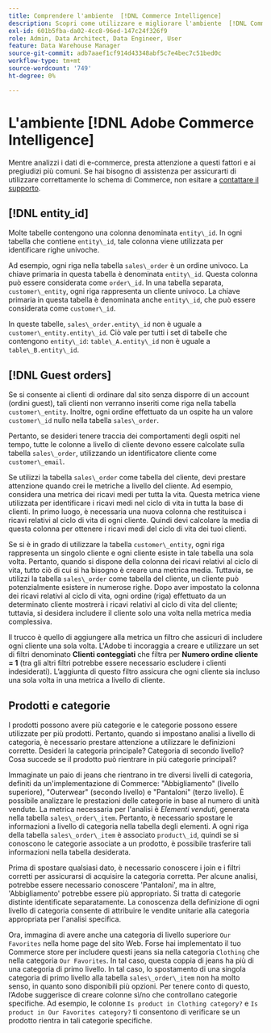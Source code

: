 ```yaml
---
title: Comprendere l'ambiente  [!DNL Commerce Intelligence]
description: Scopri come utilizzare e migliorare l'ambiente  [!DNL Commerce Intelligence] .
exl-id: 601b5fba-da02-4cc8-96ed-147c24f326f9
role: Admin, Data Architect, Data Engineer, User
feature: Data Warehouse Manager
source-git-commit: adb7aaef1cf914d43348abf5c7e4bec7c51bed0c
workflow-type: tm+mt
source-wordcount: '749'
ht-degree: 0%

---
```


# L&#39;ambiente [!DNL Adobe Commerce Intelligence]

Mentre analizzi i dati di e-commerce, presta attenzione a questi fattori e ai pregiudizi più comuni. Se hai bisogno di assistenza per assicurarti di utilizzare correttamente lo schema di Commerce, non esitare a [contattare il supporto](https://experienceleague.adobe.com/docs/commerce-knowledge-base/kb/troubleshooting/miscellaneous/mbi-service-policies.html).

## [!DNL entity\_id]

Molte tabelle contengono una colonna denominata `entity\_id`. In ogni tabella che contiene `entity\_id`, tale colonna viene utilizzata per identificare righe univoche.

Ad esempio, ogni riga nella tabella `sales\_order` è un ordine univoco. La chiave primaria in questa tabella è denominata `entity\_id`. Questa colonna può essere considerata come `order\_id`. In una tabella separata, `customer\_entity`, ogni riga rappresenta un cliente univoco. La chiave primaria in questa tabella è denominata anche `entity\_id`, che può essere considerata come `customer\_id`.

In queste tabelle, `sales\_order.entity\_id` non è uguale a `customer\_entity.entity\_id`. Ciò vale per tutti i set di tabelle che contengono `entity\_id`: `table\_A.entity\_id` non è uguale a `table\_B.entity\_id`.

## [!DNL Guest orders]

Se si consente ai clienti di ordinare dal sito senza disporre di un account (ordini guest), tali clienti non verranno inseriti come riga nella tabella `customer\_entity`. Inoltre, ogni ordine effettuato da un ospite ha un valore `customer\_id` nullo nella tabella `sales\_order`.

Pertanto, se desideri tenere traccia dei comportamenti degli ospiti nel tempo, tutte le colonne a livello di cliente devono essere calcolate sulla tabella `sales\_order`, utilizzando un identificatore cliente come `customer\_email`.

Se utilizzi la tabella `sales\_order` come tabella del cliente, devi prestare attenzione quando crei le metriche a livello del cliente. Ad esempio, considera una metrica dei ricavi medi per tutta la vita. Questa metrica viene utilizzata per identificare i ricavi medi nel ciclo di vita in tutta la base di clienti. In primo luogo, è necessaria una nuova colonna che restituisca i ricavi relativi al ciclo di vita di ogni cliente. Quindi devi calcolare la media di questa colonna per ottenere i ricavi medi del ciclo di vita dei tuoi clienti.

Se si è in grado di utilizzare la tabella `customer\_entity`, ogni riga rappresenta un singolo cliente e ogni cliente esiste in tale tabella una sola volta. Pertanto, quando si dispone della colonna dei ricavi relativi al ciclo di vita, tutto ciò di cui si ha bisogno è creare una metrica media. Tuttavia, se utilizzi la tabella `sales\_order` come tabella del cliente, un cliente può potenzialmente esistere in numerose righe. Dopo aver impostato la colonna dei ricavi relativi al ciclo di vita, ogni ordine (riga) effettuato da un determinato cliente mostrerà i ricavi relativi al ciclo di vita del cliente; tuttavia, si desidera includere il cliente solo una volta nella metrica media complessiva.

Il trucco è quello di aggiungere alla metrica un filtro che assicuri di includere ogni cliente una sola volta. L&#39;Adobe ti incoraggia a creare e utilizzare un set di filtri denominato **Clienti conteggiati** che filtra per **Numero ordine cliente = 1** (tra gli altri filtri potrebbe essere necessario escludere i clienti indesiderati). L’aggiunta di questo filtro assicura che ogni cliente sia incluso una sola volta in una metrica a livello di cliente.

## Prodotti e categorie

I prodotti possono avere più categorie e le categorie possono essere utilizzate per più prodotti. Pertanto, quando si impostano analisi a livello di categoria, è necessario prestare attenzione a utilizzare le definizioni corrette. Desideri la categoria principale? Categoria di secondo livello? Cosa succede se il prodotto può rientrare in più categorie principali?

Immaginate un paio di jeans che rientrano in tre diversi livelli di categoria, definiti da un&#39;implementazione di Commerce: &quot;Abbigliamento&quot; (livello superiore), &quot;Outerwear&quot; (secondo livello) e &quot;Pantaloni&quot; (terzo livello). È possibile analizzare le prestazioni delle categorie in base al numero di unità vendute. La metrica necessaria per l&#39;analisi è _Elementi venduti_, generata nella tabella `sales\_order\_item`. Pertanto, è necessario spostare le informazioni a livello di categoria nella tabella degli elementi. A ogni riga della tabella `sales\_order\_item` è associato `product\_id`, quindi se si conoscono le categorie associate a un prodotto, è possibile trasferire tali informazioni nella tabella desiderata.

Prima di spostare qualsiasi dato, è necessario conoscere i join e i filtri corretti per assicurarsi di acquisire la categoria corretta. Per alcune analisi, potrebbe essere necessario conoscere &#39;Pantaloni&#39;, ma in altre, &#39;Abbigliamento&#39; potrebbe essere più appropriato. Si tratta di categorie distinte identificate separatamente. La conoscenza della definizione di ogni livello di categoria consente di attribuire le vendite unitarie alla categoria appropriata per l&#39;analisi specifica.

Ora, immagina di avere anche una categoria di livello superiore `Our Favorites` nella home page del sito Web. Forse hai implementato il tuo Commerce store per includere questi jeans sia nella categoria `Clothing` che nella categoria `Our Favorites`. In tal caso, questa coppia di jeans ha più di una categoria di primo livello. In tal caso, lo spostamento di una singola categoria di primo livello alla tabella `sales\_order\_item` non ha molto senso, in quanto sono disponibili più opzioni. Per tenere conto di questo, l’Adobe suggerisce di creare colonne sì/no che controllano categorie specifiche. Ad esempio, le colonne `Is product in Clothing category?` e `Is product in Our Favorites category?` ti consentono di verificare se un prodotto rientra in tali categorie specifiche.
